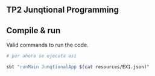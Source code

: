 ## TP2 Junqtional Programming

## Compile & run

Valid commands to run the code.

```bash
# por ahora se ejecuta así

sbt "runMain JunqtionalApp $(cat resources/EX1.json)"
```

